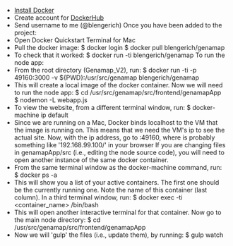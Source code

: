 * [Install Docker](https://docs.docker.com/engine/installation/mac/)
* Create account for [DockerHub](https://hub.docker.com/)
* Send username to me (@blengerich)
Once you have been added to the project:
* Open Docker Quickstart Terminal for Mac
* Pull the docker image:
   $ docker login
   $ docker pull blengerich/genamap
* To check that it worked:
   $ docker run -ti blengerich/genamap
To run the node app:
* From the root directory (Genamap_V2), run:
   $ docker run -ti -p 49160:3000 -v ${PWD}:/usr/src/genamap blengerich/genamap
* This will create a local image of the docker container. Now we will need to run the node app:
  $ cd /usr/src/genamap/src/frontend/genamapApp
  $ nodemon -L webapp.js
* To view the website, from a different terminal window, run:
  $ docker-machine ip default
* Since we are running on a Mac, Docker binds localhost to the VM that the image is running on. This means that we need the VM's ip to see the actual site. Now, with the ip address, go to <ip>:49160, where <ip> is probably something like '192.168.99.100/' in your browser
If you are changing files in genamapApp/src (i.e., editing the node source code), you will need to open another instance of the same docker container.
* From the same terminal window as the docker-machine command, run:
  $ docker ps -a
* This will show you a list of your active containers. The first one should be the currently running one. Note the name of this container (last column). In a third terminal window, run:
  $ docker exec -ti <container_name> /bin/bash
* This will open another interactive terminal for that container. Now go to the main node directory:
  $ cd /usr/src/genamap/src/frontend/genamapApp
* Now we will 'gulp' the files (i.e., update them), by running:
  $ gulp watch